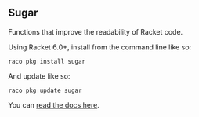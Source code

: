 Sugar
-----

Functions that improve the readability of Racket code.

Using Racket 6.0+, install from the command line like so:

    raco pkg install sugar

And update like so:

    raco pkg update sugar

You can [read the docs here](http://mbutterick.github.io/sugar/doc/).